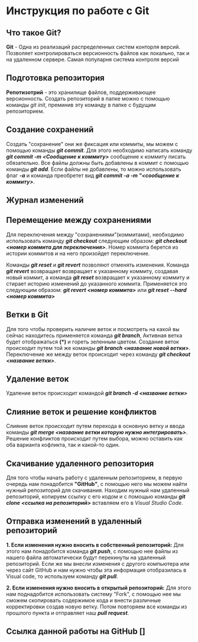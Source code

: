 # Инструкция по работе с Git

## Что такое Git?
**Git** - Одна из реализаций распределенных систем конторля версий. Позволяет контролироваться версионность файлов как локально, так и на удаленном сервере. Самая популарня система контроля версий

## Подготовка репозитория
**Репотизотрий** - это хранилище файлов, поддерживающее версионность. Создать репозиторий в папке можно с помощью команды *git init*, преминив эту команду в папке с будущим репозиторием.

## Создание сохранений 
Создать "сохранение" они же фиксация или коммиты, мы можем с помощью команды __*git commit*__. Для этого необходимо написать команду __*git commit -m <Сообщение к коммиту>*__ сообщение к коммиту писать обязательно. Все файлы должны быть добавлены в коммит с помощью команды __*git add*__. Если файлы не добавлены, то можно использовать флаг __*-a*__ и команда преобретет вид __*git commit -a -m "<сообщение к коммиту>*__.

## Журнал изменений

## Перемещение между сохранениями 
Для переключения между "сохранениями"(коммитами), необходимо использовать команду __*git checkout*__ следующим образом: __*git checkout <номер коммита для переключения>*__. Номер коммита берется из истории коммитов и на него произойдет переключение.

Команды __*git reset*__ и __*git revert*__ позволяют отменять изменения. Команда __*git revert*__ возвращает возвращает к указанному коммиту, создавая новый коммит, а команда __*git reset*__ возвращает к указанному коммиту и стирает историю изменений до указанного коммита. Применяется это следующим образом: __*git revert <номер коммита>*__ или __*git reset --hard <номер коммита>*__

## Ветки в Git
Для того чтобы проверить наличие веток и посмотреть на какой вы сейчас находитесь применяется команда __*git branch*__, Активная ветка будет отображаться __(*)__ и гореть зеленным цветом. Создание веток происходит путем той же команды __*git branch <название новой ветки>*__. Переключение же между веток происходит через команду __*git checkout <название ветки>*__.

## Удаление веток
Удаление веток происходит командой __*git branch -d <название ветки>*__

## Слияние веток и решение конфликтов
Слияние веток происходит путем перехода в основную ветку и ввода команды __*git merge <название ветки которую нужно интегрировать>*__. Решение конфликтов происходит путем выбора, можно оставить как оба варианта кофликта, так и какой-то один.

## Cкачивание удаленного репозитория
Для того чтобы начать работу с удаленным репозиторием, в первую очередь нам понадобится **"GitHub"**, с помощью него мы можем найти нужный репозиторий для скачивания. Находим нужный нам удаленный репозиторий, копируем ссылку с его кодом и с помощью команды __*git clone <ссылка на репозиторий>*__ вставляем его в *Visual Studio Code*.
 
## Отправка изменений в удаленный репозиторий

**1. Если изменения нужно вносить в собственный репозиторий:**
Для этого нам понадобится команда __*git push*__, с помощью нее файлы из нашего файла автоматически будут перекинуты на удаленный репозиторий. Если же мы внесли изменения с другого компьютера или через сайт GitHub и нам нужно чтобы эта информация отобразилась в Visual code, то используем команду __*git pull*__.

**2. Если изменения нужно вносить в открытый репозиторий:**
 Для этого нам поднадобится использовать систему "Fork", с помощью нее мы сможем скопировать содержимое кода и внести различные корректировки создав новую ветку. Потом повторяем все команды из прошлого пункта и отправляет наш __*pull request*__.

## Ссылка данной работы на GitHub []